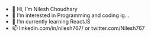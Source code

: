 - 👋 Hi, I’m Nilesh Choudhary
- 👀 I’m interested in Programming and coding ig...
- 🌱 I’m currently learning ReactJS
- 📫 linkedin.com/in/nilesh767/ or twitter.com/Nilesh767

<!---
Nilesh767/Nilesh767 is a ✨ special ✨ repository because its `README.md` (this file) appears on your GitHub profile.
You can click the Preview link to take a look at your changes.
--->
